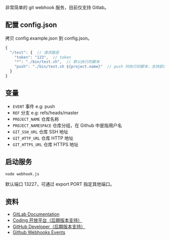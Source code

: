 非常简单的 git webhook 服务，目前仅支持 Gitlab。

## 配置 config.json

拷贝 config.example.json 到 config.json。

```js
{
  "/test": {  // 请求路径
    "token": "123",  // token
    "*": "./bin/test.sh",  // 默认执行的脚本
    "push": "./bin/test.sh ${project.name}"  // push 时执行的脚本，支持部分变量读取，参考下方变量
  }
}
```

## 变量

* `EVENT` 事件 e.g: push
* `REF` 分支 e.g: refs/heads/master
* `PROJECT_NAME` 仓库名称
* `PROJECT_NAMESPACE` 仓库分组，在 Github 中是指用户名
* `GIT_SSH_URL` 仓库 SSH 地址
* `GIT_HTTP_URL` 仓库 HTTP 地址
* `GIT_HTTPS_URL` 仓库 HTTPS 地址

## 启动服务

```bash
node webhook.js
```

默认端口 13227，可通过 export PORT 指定其他端口。

## 资料

* [GitLab Documentation](https://docs.gitlab.com/ee/user/project/integrations/webhooks.html#webhooks)
* [Coding 开放平台（后期版本支持）](https://open.coding.net/webhook.html)
* [GitHub Developer（后期版本支持）](https://developer.github.com/webhooks/#events)
* [Github Webhooks Events](https://developer.github.com/v3/activity/events/types/#pushevent)
